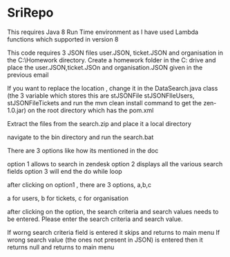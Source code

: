 # SriRepo
This requires Java 8 Run Time environment as I have used Lambda functions which supported in version 8

This code requires 3 JSON files user.JSON, ticket.JSON and organisation in the C:\Homework directory. Create a homework folder in the C: drive and place the user.JSON,ticket.JSOn and organisation.JSON given in the previous email

If you want to replace the location , change it in the DataSearch.java class (the 3 variable which stores this are stJSONFile stJSONFIleUsers, stJSONFileTickets and run the mvn clean install command to get the zen-1.0.jar) on the root directory which has the pom.xml

Extract the files from the search.zip and place it a local directory

navigate to the bin directory and run the search.bat

There are 3 options like how its mentioned in the doc

option 1 allows to search in zendesk
option 2 displays all the various search fields
option 3 will end the do while loop

after clicking on option1 , there are 3 options, a,b,c

a for users, b for tickets, c for organisation

after clicking on the option, the search criteria and search values needs to be entered. Please enter the search criteria and search value.

If worng search criteria field is entered it skips and returns to main menu
If wrong search value (the ones not present in JSON) is entered then it returns null and returns to main menu
